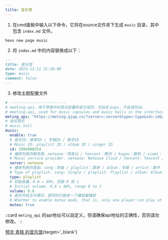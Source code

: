 ```yaml
---
title: 音乐馆
---
```


1. 在cmd面板中输入以下命令，它将在source文件夹下生成 `music` 目录，其中包含 `index.md` ​文件。

```shell [Terminal]
hexo new page music
```

2. 将 `index.md` ​中的内容替换成以下：

```markdown [source/music/index.md]
---
title: 音乐馆
date: 2023-12-11 21:36:08
type: music
comment: false
---
```

3. 修改主题配置文件

```yaml [_config.solitude.yml]
# -------------------------
# meeting-api，用于界面中的音乐胶囊和音乐馆页，可自定义api，不会请勿动。
# meeting-api, used for music capsules and music halls in the interface, can customize api, do not move if you don't know.
meting_api: "https://meting.qjqq.cn/?server=:server&type=:type&id=:id&auth=:auth&r=:r" #自定义api
# 音乐馆页
# music hall
music:
  enable: true
  # 音乐ID：歌单ID / 专辑ID / 歌手ID
  # Music ID: playlist ID / album ID / singer ID
  id: 1994908354
  # 播放列表的服务商。netease：网易云 / tencent：腾讯 / kugou：酷狗 / xiami：小米 / baidu：百度
  # Music service provider. netease: Netease Cloud / tencent: Tencent / kugou: Kugou / xiaomi: Xiaomi / baidu: Baidu
  server: netease
  # 播放列表的类型。song：单曲 / playlist：歌单 / album：专辑 / artist：歌手
  # Type of playlist. song: Single / playlist: Playlist / album: Album / artist: Singer
  type: playlist
  # 初始音量。0.8 = 80%，范围 0 到 1
  # Initial volume. 0.8 = 80%, range 0 to 1
  volume: 0.8
  # 是否开启互斥模式，即同时只能有一个播放器播放
  # Whether to enable mutex mode, that is, only one player can play at the same time
  mutex: true
```

::card
`meting_api` 的api地址可以自定义，但请确保api地址的正确性，否则请勿修改。
::

[预览 青秸 的音乐馆](https://blog.qjqq.cn/music/){target='_blank'}